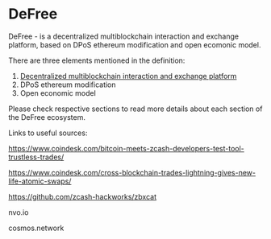 # DeFree
DeFree - is a decentralized multiblockchain interaction and exchange platform, based on DPoS ethereum modification and open ecomonic model.

There are three elements mentioned in the definition:
1. [Decentralized multiblockchain interaction and exchange platform](https://github.com/defree-foundation-one/wiki/blob/master/multiblockchain.md)
2. DPoS ethereum modification
3. Open economic model

Please check respective sections to read more details about each section of the DeFree ecosystem.




Links to useful sources:

https://www.coindesk.com/bitcoin-meets-zcash-developers-test-tool-trustless-trades/

https://www.coindesk.com/cross-blockchain-trades-lightning-gives-new-life-atomic-swaps/

https://github.com/zcash-hackworks/zbxcat

nvo.io

cosmos.network
